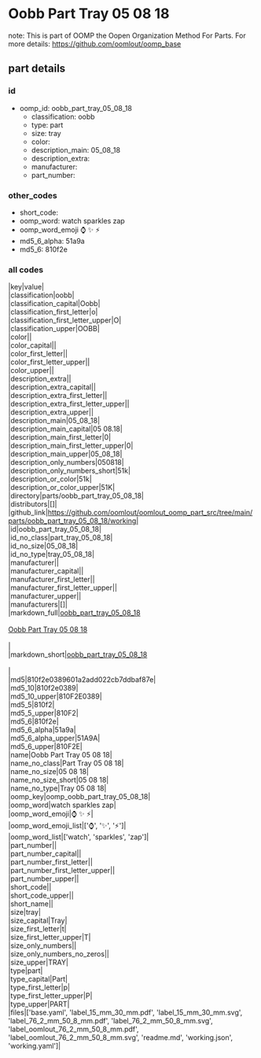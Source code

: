 # Oobb Part Tray 05 08 18  

note: This is part of OOMP the Oopen Organization Method For Parts. For more details: https://github.com/oomlout/oomp_base

##  part details





### id
* oomp_id: oobb_part_tray_05_08_18
  * classification: oobb
  * type: part
  * size: tray
  * color: 
  * description_main: 05_08_18
  * description_extra: 
  * manufacturer: 
  * part_number: 

### other_codes
* short_code: 
* oomp_word: watch sparkles zap
* oomp_word_emoji :watch: :sparkles: :zap:
* md5_6_alpha: 51a9a
* md5_6: 810f2e

### all codes 
|key|value|  
|classification|oobb|  
|classification_capital|Oobb|  
|classification_first_letter|o|  
|classification_first_letter_upper|O|  
|classification_upper|OOBB|  
|color||  
|color_capital||  
|color_first_letter||  
|color_first_letter_upper||  
|color_upper||  
|description_extra||  
|description_extra_capital||  
|description_extra_first_letter||  
|description_extra_first_letter_upper||  
|description_extra_upper||  
|description_main|05_08_18|  
|description_main_capital|05 08.18|  
|description_main_first_letter|0|  
|description_main_first_letter_upper|0|  
|description_main_upper|05_08_18|  
|description_only_numbers|050818|  
|description_only_numbers_short|51k|  
|description_or_color|51k|  
|description_or_color_upper|51K|  
|directory|parts/oobb_part_tray_05_08_18|  
|distributors|[]|  
|github_link|https://github.com/oomlout/oomlout_oomp_part_src/tree/main/parts/oobb_part_tray_05_08_18/working|  
|id|oobb_part_tray_05_08_18|  
|id_no_class|part_tray_05_08_18|  
|id_no_size|05_08_18|  
|id_no_type|tray_05_08_18|  
|manufacturer||  
|manufacturer_capital||  
|manufacturer_first_letter||  
|manufacturer_first_letter_upper||  
|manufacturer_upper||  
|manufacturers|[]|  
|markdown_full|[oobb_part_tray_05_08_18](https://github.com/oomlout/oomlout_oomp_part_src/tree/main/parts/oobb_part_tray_05_08_18/working)<br>[](https://github.com/oomlout/oomlout_oomp_part_src/tree/main/parts/oobb_part_tray_05_08_18/working)<br>[Oobb Part Tray 05 08 18](https://github.com/oomlout/oomlout_oomp_part_src/tree/main/parts/oobb_part_tray_05_08_18/working)<br><br>|  
|markdown_short|[oobb_part_tray_05_08_18](https://github.com/oomlout/oomlout_oomp_part_src/tree/main/parts/oobb_part_tray_05_08_18/working)<br><br>|  
|md5|810f2e0389601a2add022cb7ddbaf87e|  
|md5_10|810f2e0389|  
|md5_10_upper|810F2E0389|  
|md5_5|810f2|  
|md5_5_upper|810F2|  
|md5_6|810f2e|  
|md5_6_alpha|51a9a|  
|md5_6_alpha_upper|51A9A|  
|md5_6_upper|810F2E|  
|name|Oobb Part Tray 05 08 18|  
|name_no_class|Part Tray 05 08 18|  
|name_no_size|05 08 18|  
|name_no_size_short|05 08 18|  
|name_no_type|Tray 05 08 18|  
|oomp_key|oomp_oobb_part_tray_05_08_18|  
|oomp_word|watch sparkles zap|  
|oomp_word_emoji|:watch: :sparkles: :zap:|  
|oomp_word_emoji_list|[':watch:', ':sparkles:', ':zap:']|  
|oomp_word_list|['watch', 'sparkles', 'zap']|  
|part_number||  
|part_number_capital||  
|part_number_first_letter||  
|part_number_first_letter_upper||  
|part_number_upper||  
|short_code||  
|short_code_upper||  
|short_name||  
|size|tray|  
|size_capital|Tray|  
|size_first_letter|t|  
|size_first_letter_upper|T|  
|size_only_numbers||  
|size_only_numbers_no_zeros||  
|size_upper|TRAY|  
|type|part|  
|type_capital|Part|  
|type_first_letter|p|  
|type_first_letter_upper|P|  
|type_upper|PART|  
|files|['base.yaml', 'label_15_mm_30_mm.pdf', 'label_15_mm_30_mm.svg', 'label_76_2_mm_50_8_mm.pdf', 'label_76_2_mm_50_8_mm.svg', 'label_oomlout_76_2_mm_50_8_mm.pdf', 'label_oomlout_76_2_mm_50_8_mm.svg', 'readme.md', 'working.json', 'working.yaml']|  
